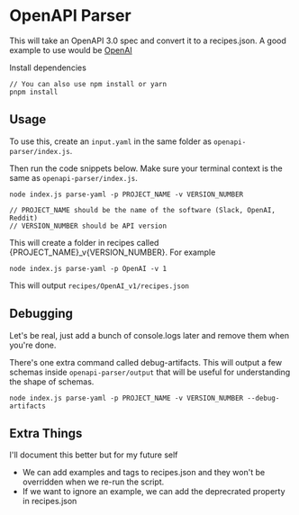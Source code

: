 # OpenAPI Parser
This will take an OpenAPI 3.0 spec and convert it to a recipes.json. A good example to use would be [OpenAI](https://github.com/openai/openai-openapi/blob/master/openapi.yaml)

Install dependencies
```
// You can also use npm install or yarn
pnpm install
```

## Usage
To use this, create an `input.yaml` in the same folder as `openapi-parser/index.js`.

Then run the code snippets below. Make sure your terminal context is the same as `openapi-parser/index.js`.

```
node index.js parse-yaml -p PROJECT_NAME -v VERSION_NUMBER

// PROJECT_NAME should be the name of the software (Slack, OpenAI, Reddit)
// VERSION_NUMBER should be API version
```

This will create a folder in recipes called {PROJECT_NAME}_v{VERSION_NUMBER}. For example
```
node index.js parse-yaml -p OpenAI -v 1
```

This will output `recipes/OpenAI_v1/recipes.json`

## Debugging
Let's be real, just add a bunch of console.logs later and remove them when you're done. 

There's one extra command called debug-artifacts. This will output a few schemas inside `openapi-parser/output` that will be useful for understanding the shape of schemas.

```
node index.js parse-yaml -p PROJECT_NAME -v VERSION_NUMBER --debug-artifacts
```


## Extra Things
I'll document this better but for my future self
- We can add examples and tags to recipes.json and they won't be overridden when we re-run the script.
- If we want to ignore an example, we can add the deprecrated property in recipes.json